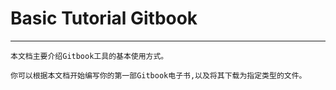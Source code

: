 # Basic Tutorial Gitbook

***

    本文档主要介绍Gitbook工具的基本使用方式。
    
    你可以根据本文档开始编写你的第一部Gitbook电子书,以及将其下载为指定类型的文件。